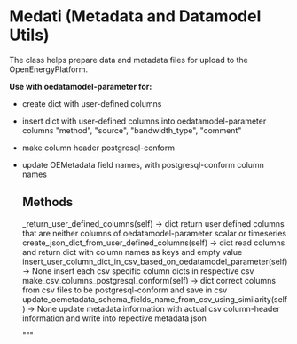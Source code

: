 # Medati (Metadata and Datamodel Utils)

The class helps prepare data and metadata files for upload to the OpenEnergyPlatform.


**Use with oedatamodel-parameter for:**

* create dict with user-defined columns
* insert dict with user-defined columns into oedatamodel-parameter columns "method", "source", "bandwidth_type", "comment"
* make column header postgresql-conform
* update OEMetadata field names, with postgresql-conform column names

    Methods
    -------

    _return_user_defined_columns(self) -> dict
        return user defined columns that are neither columns of oedatamodel-parameter scalar or timeseries
    create_json_dict_from_user_defined_columns(self) -> dict
        read columns and return dict with column names as keys and empty value
    insert_user_column_dict_in_csv_based_on_oedatamodel_parameter(self) -> None
        insert each csv specific column dicts in respective csv
    make_csv_columns_postgresql_conform(self) -> dict
        correct columns from csv files to be postgresql-conform and save in csv
    update_oemetadata_schema_fields_name_from_csv_using_similarity(self) -> None
        update metadata information with actual csv column-header information and write into repective metadata json

    """
